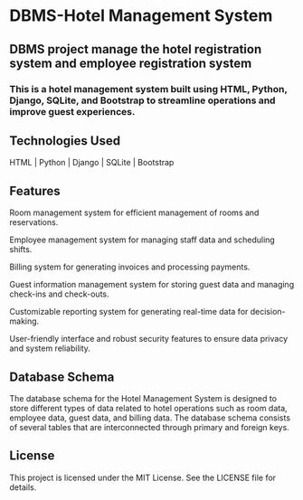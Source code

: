 # DBMS-Hotel Management System
## DBMS project manage the hotel registration system and employee registration system

### This is a hotel management system built using HTML, Python, Django, SQLite, and Bootstrap to streamline operations and improve guest experiences.

## Technologies Used
HTML | 
Python | 
Django | 
SQLite | 
Bootstrap 


## Features

Room management system for efficient management of rooms and reservations.

Employee management system for managing staff data and scheduling shifts.

Billing system for generating invoices and processing payments.

Guest information management system for storing guest data and managing check-ins and check-outs.

Customizable reporting system for generating real-time data for decision-making.

User-friendly interface and robust security features to ensure data privacy and system reliability.

## Database Schema
The database schema for the Hotel Management System is designed to store different types of data related to hotel operations such as room data, employee data, guest data, and billing data. The database schema consists of several tables that are interconnected through primary and foreign keys.

## License
This project is licensed under the MIT License. See the LICENSE file for details.
